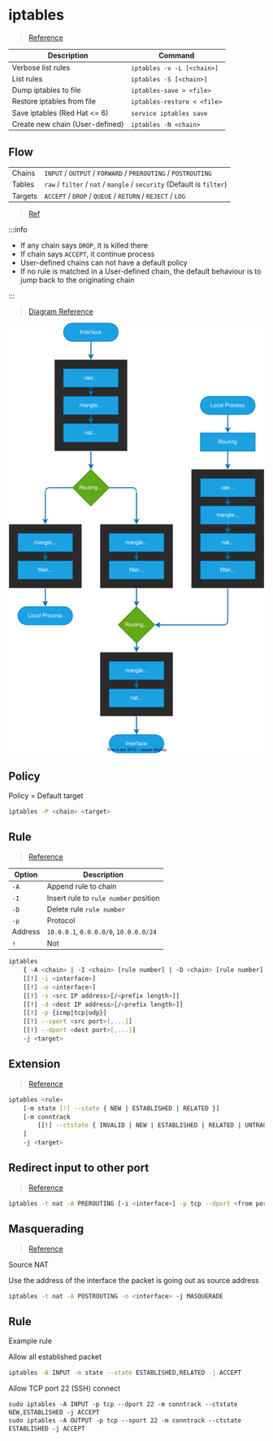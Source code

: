 # iptables

> [Reference](https://wiki.archlinux.org/index.php/iptables)

| Description | Command |
| - | - |
| Verbose list rules | `iptables -v -L [<chain>]` |
| List rules | `iptables -S [<chain>]` |
| Dump iptables to file | `iptables-save > <file>` |
| Restore iptables from file | `iptables-restore < <file>` |
| Save iptables (Red Hat <= 6) | `service iptables save` |
| Create new chain (User-defined) | `iptables -N <chain>` |

## Flow

|  |  |
| - | - |
| Chains | `INPUT` / `OUTPUT` / `FORWARD` / `PREROUTING` / `POSTROUTING` |
| Tables | `raw` / `filter` / `nat` / `mangle` / `security` (Default is `filter`) |
| Targets | `ACCEPT` / `DROP` / `QUEUE` / `RETURN` / `REJECT` / `LOG` |

> [Ref](https://www.netfilter.org/documentation/HOWTO/packet-filtering-HOWTO-6.html)

:::info

- If any chain says `DROP`, it is killed there
- If chain says `ACCEPT`, it continue process
- User-defined chains can not have a default policy
- If no rule is matched in a User-defined chain, the default behaviour is to jump back to the originating chain

:::

> [Diagram Reference](https://stuffphilwrites.com/2014/09/iptables-processing-flowchart/)

![iptables flow chart](img/iptables.svg)

## Policy

Policy = Default target

```bash
iptables -P <chain> <target>
```

## Rule

> [Reference](https://www.netfilter.org/documentation/HOWTO/packet-filtering-HOWTO-7.html)

| Option | Description |
| - | - |
| `-A` | Append rule to chain |
| `-I` | Insert rule to `rule number` position |
| `-D` | Delete rule `rule number` |
| `-p` | Protocol |
| Address | `10.0.0.1`, `0.0.0.0/0`, `10.0.0.0/24` |
| `!` | Not |

```bash
iptables 
    { -A <chain> | -I <chain> [rule number] | -D <chain> [rule number] }
    [[!] -i <interface>]
    [[!] -o <interface>]
    [[!] -s <src IP address>[/<prefix length>]]
    [[!] -d <dest IP address>[/<prefix length>]]
    [[!] -p {icmp|tcp|udp}]
    [[!] --sport <src port>[,...]]
    [[!] --dport <dest port>[,...]]
    -j <target>
```

## Extension

> [Reference](http://ipset.netfilter.org/iptables-extensions.man.html)

```bash
iptables <rule>
    [-m state [!] --state { NEW | ESTABLISHED | RELATED }]
    [-m conntrack 
        [[!] --ctstate { INVALID | NEW | ESTABLISHED | RELATED | UNTRACKED | SNAT | DNAT }]
    ]
    -j <target>
```

## Redirect input to other port

> [Reference](https://www.netfilter.org/documentation/HOWTO/NAT-HOWTO-6.html)

```bash
iptables -t nat -A PREROUTING [-i <interface>] -p tcp --dport <from port> -j REDIRECT --to-port <to port>
```

## Masquerading

> [Reference](https://www.netfilter.org/documentation/HOWTO/NAT-HOWTO-6.html)

Source NAT

Use the address of the interface the packet is going out as source address

```bash
iptables -t nat -A POSTROUTING -o <interface> -j MASQUERADE
```

## Rule

Example rule

Allow all established packet

```sh
iptables -A INPUT -m state --state ESTABLISHED,RELATED -j ACCEPT
```

Allow TCP port 22 (SSH) connect

```
sudo iptables -A INPUT -p tcp --dport 22 -m conntrack --ctstate NEW,ESTABLISHED -j ACCEPT
sudo iptables -A OUTPUT -p tcp --sport 22 -m conntrack --ctstate ESTABLISHED -j ACCEPT
```
